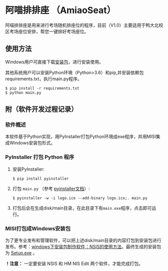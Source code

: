# 阿喵排排座 （AmiaoSeat）
阿喵排排座是用来进行考场随机排座位的程序，目前（V1.0）主要适用于鸭大北校区考场座位安排，帮您一键排好考场座位。

## 使用方法
Windows用户可直接下载[安装包]('./Setup.exe')，进行安装使用。

其他系统用户可以安装Python环境（Python>3.6）和pip,并安装依赖包requirements.txt，执行main.py程序。
```
$ pip install -r requirements.txt
$ python main.py
```

## 附（软件开发过程记录）
### 软件概述
本软件基于Python实现，用PyInstaller打包Python环境成exe程序，并用MISI集成Windows安装包形式。
### PyInstaller 打包 Python 程序
1. 安装PyInstaller:
    ```
    $ pip install pyinstaller
    ```
2. 打包 `main.py` （参考 [pyinstaller文档](https://pyinstaller.readthedocs.io/en/stable/usage.html)）: 
    ```
    $ pyinstaller -w -i logo.ico --add-binary logo.ico;. main.py
    ```
3. 打包后会在生成disk/main目录，在此目录下有`main.exe`程序，点击即可运行。

### MISI打包成Windows安装包
为了更专业发布和管理软件，可以把上述disk/main目录的内容打包到安装包进行发布。参考：[windows下安装包制作软件：NSIS的使用方法](https://blog.csdn.net/zhichaosong/article/details/106275151)。最终生成的安装包为 [Setup.exe]('./Setup.exe') 。

**！注意：** 一定要安装 NSIS 和 HM NIS Edit 两个软件，才能完成打包。






